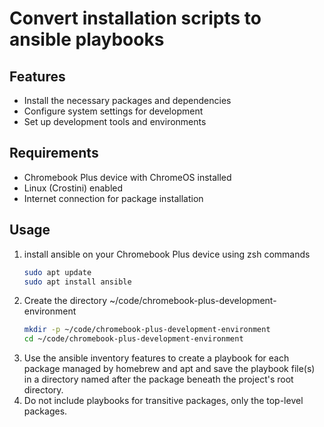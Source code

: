 # Convert installation scripts to ansible playbooks
## Features
 - Install the necessary packages and dependencies
 - Configure system settings for development
 - Set up development tools and environments
 
 ## Requirements
 - Chromebook Plus device with ChromeOS installed
 - Linux (Crostini) enabled
 - Internet connection for package installation
 
 ## Usage
 1. install ansible on your Chromebook Plus device using zsh commands
    ```bash
    sudo apt update
    sudo apt install ansible
    ```
 2. Create the directory ~/code/chromebook-plus-development-environment
    ```bash
    mkdir -p ~/code/chromebook-plus-development-environment
    cd ~/code/chromebook-plus-development-environment
    ```
 3. Use the ansible inventory features to create a playbook for each package managed by homebrew and apt and save the playbook file(s) in a directory named after the package beneath the project's root directory.
 4. Do not include playbooks for transitive packages, only the top-level packages.
